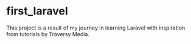 # first_laravel
This project is a result of my journey in learning Laravel with inspiration from tutorials by Traversy Media.
